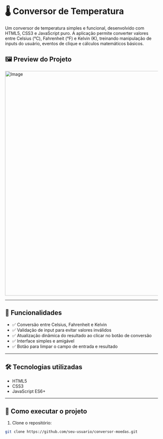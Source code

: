 # 🌡️ Conversor de Temperatura

Um conversor de temperatura simples e funcional, desenvolvido com HTML5, CSS3 e JavaScript puro.
A aplicação permite converter valores entre Celsius (°C), Fahrenheit (°F) e Kelvin (K), treinando manipulação de inputs do usuário, eventos de clique e cálculos matemáticos básicos.


## 🖼️ Preview do Projeto

<img width="629" height="741" alt="Image" src="https://github.com/user-attachments/assets/fba4db7d-f65d-4327-a620-4d8a5b2af887"/>

---

## 🚀 Funcionalidades

- ✅ Conversão entre Celsius, Fahrenheit e Kelvin
- ✅ Validação de input para evitar valores inválidos
- ✅ Atualização dinâmica do resultado ao clicar no botão de conversão
- ✅ Interface simples e amigável
- ✅ Botão para limpar o campo de entrada e resultado

---

## 🛠️ Tecnologias utilizadas

- HTML5
- CSS3
- JavaScript ES6+

---

## 🔧 Como executar o projeto

1. Clone o repositório:
```bash
git clone https://github.com/seu-usuario/conversor-moedas.git
